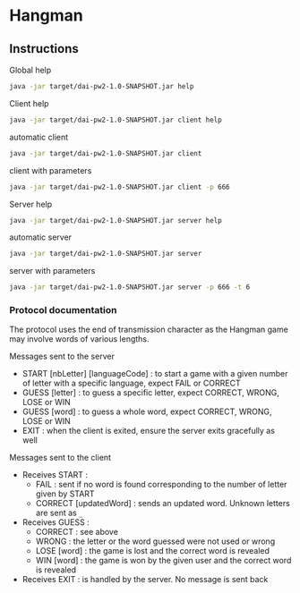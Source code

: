 # Hangman

## Instructions

Global help
```bash
java -jar target/dai-pw2-1.0-SNAPSHOT.jar help
```

Client help
```bash
java -jar target/dai-pw2-1.0-SNAPSHOT.jar client help
```

automatic client
```bash
java -jar target/dai-pw2-1.0-SNAPSHOT.jar client
```

client with parameters
```bash
java -jar target/dai-pw2-1.0-SNAPSHOT.jar client -p 666
```

Server help
```bash
java -jar target/dai-pw2-1.0-SNAPSHOT.jar server help
```

automatic server
```bash
java -jar target/dai-pw2-1.0-SNAPSHOT.jar server
```

server with parameters
```bash
java -jar target/dai-pw2-1.0-SNAPSHOT.jar server -p 666 -t 6
```

### Protocol documentation

The protocol uses the end of transmission character as the Hangman game may involve words of various lengths.

Messages sent to the server
- START [nbLetter] [languageCode] : to start a game with a given number of letter with a specific language, expect FAIL or CORRECT
- GUESS [letter] : to guess a specific letter, expect CORRECT, WRONG, LOSE or WIN
- GUESS [word] : to guess a whole word, expect CORRECT, WRONG, LOSE or WIN
- EXIT : when the client is exited, ensure the server exits gracefully as well

Messages sent to the client
- Receives START :
  - FAIL : sent if no word is found corresponding to the number of letter given by START
  - CORRECT [updatedWord] : sends an updated word. Unknown letters are sent as ```_```
- Receives GUESS :
  - CORRECT : see above
  - WRONG : the letter or the word guessed were not used or wrong
  - LOSE [word] : the game is lost and the correct word is revealed
  - WIN [word] : the game is won by the given user and the correct word is revealed
- Receives EXIT : is handled by the server. No message is sent back
